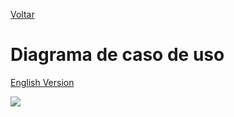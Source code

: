 <a href="https://github.com/Squad-Back-End/reprography-nodejs/tree/master/docs/diagrams">Voltar</a>

# Diagrama de caso de uso 

[English Version](https://github.com/Squad-Back-End/reprography-nodejs/blob/master/docs/diagrams/diagramas_casos_de_uso/README-en.md)

<img src="https://github.com/Squad-Back-End/reprography-nodejs/blob/master/docs/diagrams/diagramas_casos_de_uso/Diagrama_de_Caso_de_Uso.png"></img>
